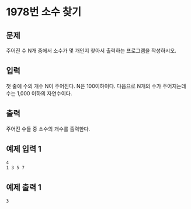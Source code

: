 # 1978번 소수 찾기

## 문제
주어진 수 N개 중에서 소수가 몇 개인지 찾아서 출력하는 프로그램을 작성하시오.

## 입력
첫 줄에 수의 개수 N이 주어진다. N은 100이하이다. 다음으로 N개의 수가 주어지는데 수는 1,000 이하의 자연수이다.

## 출력
주어진 수들 중 소수의 개수를 출력한다.

## 예제 입력 1
	4
	1 3 5 7
## 예제 출력 1
	3